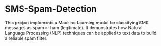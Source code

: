 # SMS-Spam-Detection
This project implements a Machine Learning model for classifying SMS messages as spam or ham (legitimate). It demonstrates how Natural Language Processing (NLP) techniques can be applied to text data to build a reliable spam filter.
